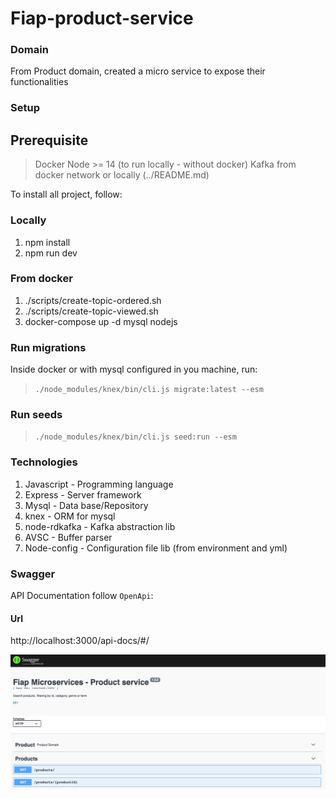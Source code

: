 # Fiap-product-service

### Domain
From Product domain, created a micro service to expose their functionalities

### Setup

## Prerequisite

> Docker
> Node >= 14 (to run locally - without docker)
> Kafka from docker network or locally (../README.md)

To install all project, follow:
### Locally

1. npm install
2. npm run dev

### From docker
1. ./scripts/create-topic-ordered.sh
2. ./scripts/create-topic-viewed.sh
3. docker-compose up -d mysql nodejs

### Run migrations

Inside docker or with mysql configured in you machine, run:

> `./node_modules/knex/bin/cli.js migrate:latest --esm`

### Run seeds

> `./node_modules/knex/bin/cli.js seed:run --esm`

### Technologies

1. Javascript - Programming language
2. Express - Server framework
4. Mysql - Data base/Repository
3. knex - ORM for mysql
4. node-rdkafka - Kafka abstraction lib
5. AVSC - Buffer parser
6. Node-config - Configuration file lib (from environment and yml)

### Swagger

API Documentation follow `OpenApi`:
#### Url

http://localhost:3000/api-docs/#/

![swagger](docs/swagger_product.png)
